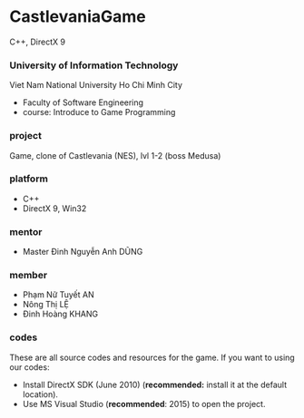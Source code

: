 # CastlevaniaGame
C++, DirectX 9

### University of Information Technology
Viet Nam National University Ho Chi Minh City
- Faculty of Software Engineering
- course: Introduce to Game Programming

### project
Game, clone of Castlevania (NES), lvl 1-2 (boss Medusa)

### platform
- C++
- DirectX 9, Win32

### mentor
- Master Đinh Nguyễn Anh DŨNG

### member
- Phạm Nữ Tuyết AN
- Nông Thị LỆ
- Đinh Hoàng KHANG

### codes
These are all source codes and resources for the game. If you want to using our codes:
- Install DirectX SDK (June 2010) (**recommended:** install it at the default location).
- Use MS Visual Studio (**recommended**: 2015) to open the project.
